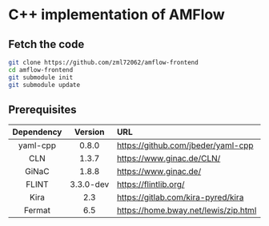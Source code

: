 # C++ implementation of AMFlow


## Fetch the code

```sh
git clone https://github.com/zml72062/amflow-frontend
cd amflow-frontend
git submodule init
git submodule update
```

## Prerequisites

| Dependency | Version | URL |
|:---:|:---:|:---|
| yaml-cpp | 0.8.0 | https://github.com/jbeder/yaml-cpp |
| CLN | 1.3.7 | https://www.ginac.de/CLN/ |
| GiNaC | 1.8.8 | https://www.ginac.de/ | 
| FLINT | 3.3.0-dev | https://flintlib.org/ |
| Kira | 2.3 | https://gitlab.com/kira-pyred/kira |
| Fermat | 6.5 | https://home.bway.net/lewis/zip.html |



